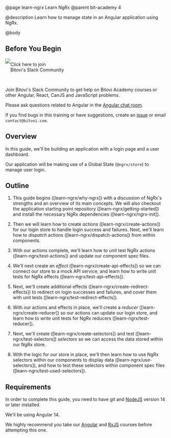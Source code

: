 @page learn-ngrx Learn NgRx
@parent bit-academy 4

@description Learn how to manage state in an Angular application using NgRx.

@body

## Before You Begin


<p><a href="https://www.bitovi.com/community/slack">
<img src="https://cdn.brandfolder.io/5H442O3W/as/pl546j-7le8zk-5guop3/Slack_RGB.png?width=200"
  style="float:left"/> <span style="margin-top: 10px;display: inline-block;">Click here to join<br/>Bitovi's Slack Community</span></a></p>

<br/>

Join Bitovi's Slack Community to get help on Bitovi Academy courses or other
Angular, React, CanJS and JavaScript problems.

Please ask questions related to Angular in the [Angular chat room](https://bitovi-community.slack.com/messages/CFD2J3HT3).

If you find bugs in this training or have suggestions, create an [issue](https://github.com/bitovi/academy/issues) or email `contact@bitovi.com`.


## Overview

In this guide, we'll be building an application with a login page and a user dashboard.

Our application will be making use of a Global State (`@ngrx/store`) to manage user login.

## Outline

1. This guide begins ([learn-ngrx/why-ngrx]) with a discussion of NgRx's strengths and an overview of its main concepts. We will also checkout the application starting point repository ([learn-ngrx/getting-started]) and install the necessary NgRx dependencies ([learn-ngrx/ngrx-init]).

2. Then we will learn how to create _actions_ ([learn-ngrx/create-actions]) for our login store to handle login success and failures. Next, we'll learn how to _dispatch_ actions ([learn-ngrx/dispatch-actions]) from within components.

3. With our actions complete, we'll learn how to unit test NgRx actions ([learn-ngrx/test-actions]) and update our component spec files. 

4. We'll next create an _effect_ ([learn-ngrx/create-api-effects]) so we can connect our store to a mock API service, and learn how to write unit tests for NgRx effects ([learn-ngrx/test-api-effects]).

5. Next, we'll create additional effects ([learn-ngrx/create-redirect-effects]) to redirect on login successes and failures, and cover them with unit tests ([learn-ngrx/test-redirect-effects]).

6. With our actions and effects in place, we'll create a _reducer_ ([learn-ngrx/create-reducer]) so our actions can update our login store, and learn how to write unit tests for NgRx reducers ([learn-ngrx/test-reducer]).

7. Next, we'll create ([learn-ngrx/create-selectors]) and test ([learn-ngrx/test-selectors]) _selectors_ so we can access the data stored within our NgRx store.

8. With the logic for our store in place, we'll then learn how to use NgRx selectors within our components to display data ([learn-ngrx/use-selectors]), and how to test these selectors within component spec files ([learn-ngrx/test-used-selectors]).

## Requirements

In order to complete this guide, you need to have git and [NodeJS](https://nodejs.org/en/) version
14 or later installed.

We'll be using Angular 14.

We highly recommend you take our [Angular](../learn-angular.html) and [RxJS](../learn-rxjs.html) courses before attempting this one.
